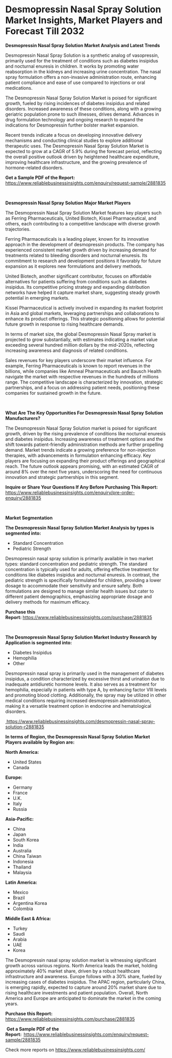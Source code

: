 <p><h1>Desmopressin Nasal Spray Solution Market Insights, Market Players and Forecast Till 2032</h1></p><p><strong>Desmopressin Nasal Spray Solution Market Analysis and Latest Trends</strong></p>
<p><p>Desmopressin Nasal Spray Solution is a synthetic analog of vasopressin, primarily used for the treatment of conditions such as diabetes insipidus and nocturnal enuresis in children. It works by promoting water reabsorption in the kidneys and increasing urine concentration. The nasal spray formulation offers a non-invasive administration route, enhancing patient compliance and ease of use compared to injections or oral medications.</p><p>The Desmopressin Nasal Spray Solution Market is poised for significant growth, fueled by rising incidences of diabetes insipidus and related disorders. Increased awareness of these conditions, along with a growing geriatric population prone to such illnesses, drives demand. Advances in drug formulation technology and ongoing research to expand the indications for Desmopressin further bolster market expansion. </p><p>Recent trends indicate a focus on developing innovative delivery mechanisms and conducting clinical studies to explore additional therapeutic uses. The Desmopressin Nasal Spray Solution Market is expected to grow at a CAGR of 5.9% during the forecast period, reflecting the overall positive outlook driven by heightened healthcare expenditure, improving healthcare infrastructure, and the growing prevalence of hormone-related disorders.</p></p>
<p><strong>Get a Sample PDF of the Report:&nbsp;</strong> <a href="https://www.reliablebusinessinsights.com/enquiry/request-sample/2881835?utm_campaign=3288&utm_medium=2&utm_source=Github&utm_content=ia&utm_term=12032025&utm_id=desmopressin-nasal-spray-solution">https://www.reliablebusinessinsights.com/enquiry/request-sample/2881835</a></p>
<p>&nbsp;</p>
<p><strong>Desmopressin Nasal Spray Solution Major Market Players</strong></p>
<p><p>The Desmopressin Nasal Spray Solution Market features key players such as Ferring Pharmaceuticals, United Biotech, Kissei Pharmaceutical, and others, each contributing to a competitive landscape with diverse growth trajectories.</p><p>Ferring Pharmaceuticals is a leading player, known for its innovative approach in the development of desmopressin products. The company has experienced consistent market growth driven by increasing demand for treatments related to bleeding disorders and nocturnal enuresis. Its commitment to research and development positions it favorably for future expansion as it explores new formulations and delivery methods.</p><p>United Biotech, another significant contributor, focuses on affordable alternatives for patients suffering from conditions such as diabetes insipidus. Its competitive pricing strategy and expanding distribution networks have helped it capture market share, suggesting steady growth potential in emerging markets.</p><p>Kissei Pharmaceutical is actively involved in expanding its market footprint in Asia and global markets, leveraging partnerships and collaborations to enhance its product offerings. This strategic positioning allows for potential future growth in response to rising healthcare demands.</p><p>In terms of market size, the global Desmopressin Nasal Spray market is projected to grow substantially, with estimates indicating a market value exceeding several hundred million dollars by the mid-2020s, reflecting increasing awareness and diagnosis of related conditions.</p><p>Sales revenues for key players underscore their market influence. For example, Ferring Pharmaceuticals is known to report revenues in the billions, while companies like Amneal Pharmaceuticals and Bausch Health navigate the market with respective revenues in the hundreds of millions range. The competitive landscape is characterized by innovation, strategic partnerships, and a focus on addressing patient needs, positioning these companies for sustained growth in the future.</p></p>
<p>&nbsp;</p>
<p><strong>What Are The Key Opportunities For Desmopressin Nasal Spray Solution Manufacturers?</strong></p>
<p><p>The Desmopressin Nasal Spray Solution market is poised for significant growth, driven by the rising prevalence of conditions like nocturnal enuresis and diabetes insipidus. Increasing awareness of treatment options and the shift towards patient-friendly administration methods are further propelling demand. Market trends indicate a growing preference for non-injection therapies, with advancements in formulation enhancing efficacy. Key players are focusing on expanding their product offerings and geographical reach. The future outlook appears promising, with an estimated CAGR of around 8% over the next five years, underscoring the need for continuous innovation and strategic partnerships in this segment.</p></p>
<p><strong>Inquire or Share Your Questions If Any Before Purchasing This Report:</strong> <a href="https://www.reliablebusinessinsights.com/enquiry/pre-order-enquiry/2881835?utm_campaign=3288&utm_medium=2&utm_source=Github&utm_content=ia&utm_term=12032025&utm_id=desmopressin-nasal-spray-solution">https://www.reliablebusinessinsights.com/enquiry/pre-order-enquiry/2881835</a></p>
<p>&nbsp;</p>
<p><strong>Market Segmentation</strong></p>
<p><strong>The Desmopressin Nasal Spray Solution Market Analysis by types is segmented into:</strong></p>
<p><ul><li>Standard Concentration</li><li>Pediatric Strength</li></ul></p>
<p><p>Desmopressin nasal spray solution is primarily available in two market types: standard concentration and pediatric strength. The standard concentration is typically used for adults, offering effective treatment for conditions like diabetes insipidus and nocturnal enuresis. In contrast, the pediatric strength is specifically formulated for children, providing a lower dosage to accommodate their sensitivity and ensure safety. Both formulations are designed to manage similar health issues but cater to different patient demographics, emphasizing appropriate dosage and delivery methods for maximum efficacy.</p></p>
<p><strong>Purchase this Report:&nbsp;</strong><a href="https://www.reliablebusinessinsights.com/purchase/2881835?utm_campaign=3288&utm_medium=2&utm_source=Github&utm_content=ia&utm_term=12032025&utm_id=desmopressin-nasal-spray-solution">https://www.reliablebusinessinsights.com/purchase/2881835</a></p>
<p>&nbsp;</p>
<p><strong>The Desmopressin Nasal Spray Solution Market Industry Research by Application is segmented into:</strong></p>
<p><ul><li>Diabetes Insipidus</li><li>Hemophilia</li><li>Other</li></ul></p>
<p><p>Desmopressin nasal spray is primarily used in the management of diabetes insipidus, a condition characterized by excessive thirst and urination due to inadequate antidiuretic hormone levels. It also serves as a treatment for hemophilia, especially in patients with type A, by enhancing factor VIII levels and promoting blood clotting. Additionally, the spray may be utilized in other medical conditions requiring increased desmopressin administration, making it a versatile treatment option in endocrine and hematological disorders.</p></p>
<p><a href="https://www.reliablebusinessinsights.com/desmopressin-nasal-spray-solution-r2881835?utm_campaign=3288&utm_medium=2&utm_source=Github&utm_content=ia&utm_term=12032025&utm_id=desmopressin-nasal-spray-solution">&nbsp;https://www.reliablebusinessinsights.com/desmopressin-nasal-spray-solution-r2881835</a></p>
<p><strong>In terms of Region, the Desmopressin Nasal Spray Solution Market Players available by Region are:</strong></p>
<p>
    <p> <strong> North America: </strong>
        <ul>
            <li>United States</li>
            <li>Canada</li>
        </ul>
        </p> 
    <p> <strong> Europe: </strong>
        <ul>
            <li>Germany</li>
            <li>France</li>
            <li>U.K.</li>
            <li>Italy</li>
            <li>Russia</li>
        </ul>
        </p> 
    <p> <strong> Asia-Pacific: </strong>
        <ul>
            <li>China</li>
            <li>Japan</li>
            <li>South Korea</li>
            <li>India</li>
            <li>Australia</li>
            <li>China Taiwan</li>
            <li>Indonesia</li>
            <li>Thailand</li>
            <li>Malaysia</li>
        </ul>
        </p> 
    <p> <strong> Latin America: </strong>
        <ul>
            <li>Mexico</li>
            <li>Brazil</li>
            <li>Argentina Korea</li>
            <li>Colombia</li>
        </ul>
        </p> 
    <p> <strong> Middle East & Africa: </strong>
        <ul>
            <li>Turkey</li>
            <li>Saudi</li>
            <li>Arabia</li>
            <li>UAE</li>
            <li>Korea</li>
        </ul>
    </p>
    </p>
<p><p>The Desmopressin nasal spray solution market is witnessing significant growth across various regions. North America leads the market, holding approximately 40% market share, driven by a robust healthcare infrastructure and awareness. Europe follows with a 30% share, fueled by increasing cases of diabetes insipidus. The APAC region, particularly China, is emerging rapidly, expected to capture around 20% market share due to rising healthcare investments and patient population. Overall, North America and Europe are anticipated to dominate the market in the coming years.</p></p>
<p><strong>Purchase this Report: </strong><a href="https://www.reliablebusinessinsights.com/purchase/2881835?utm_campaign=3288&utm_medium=2&utm_source=Github&utm_content=ia&utm_term=12032025&utm_id=desmopressin-nasal-spray-solution">https://www.reliablebusinessinsights.com/purchase/2881835</a></p>
<p>&nbsp;<strong>Get a Sample PDF of the Report:&nbsp;&nbsp;</strong><a href="https://www.reliablebusinessinsights.com/enquiry/request-sample/2881835?utm_campaign=3288&utm_medium=2&utm_source=Github&utm_content=ia&utm_term=12032025&utm_id=desmopressin-nasal-spray-solution">https://www.reliablebusinessinsights.com/enquiry/request-sample/2881835</a></p>
<p><strong></strong></p>
<p>Check more reports on <a href="https://www.reliablebusinessinsights.com/?utm_campaign=3288&utm_medium=2&utm_source=Github&utm_content=ia&utm_term=12032025&utm_id=desmopressin-nasal-spray-solution">https://www.reliablebusinessinsights.com/</a></p>